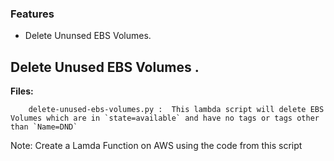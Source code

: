 ### Features

-  Delete Ununsed EBS Volumes.

Delete Unused EBS Volumes .
-------------

**Files:** 
```
    delete-unused-ebs-volumes.py :  This lambda script will delete EBS Volumes which are in `state=available` and have no tags or tags other than `Name=DND`
```

Note: Create a Lamda Function on AWS using the code from this script

